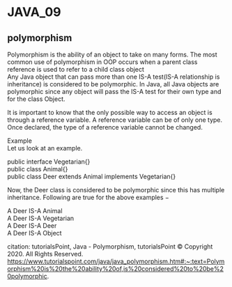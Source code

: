 # JAVA_09

## polymorphism

Polymorphism is the ability of an object to take on many forms. The most common use of polymorphism in OOP occurs when a parent class reference is used to refer to a child class object <br>
Any Java object that can pass more than one IS-A test(IS-A relationship is inheritance) is considered to be polymorphic. In Java, all Java objects are polymorphic since any object will pass the IS-A test for their own type and for the class Object. <br>

It is important to know that the only possible way to access an object is through a reference variable. A reference variable can be of only one type. Once declared, the type of a reference variable cannot be changed. <br>

Example <br>
Let us look at an example. <br>

public interface Vegetarian{}  <br>
public class Animal{} <br>
public class Deer extends Animal implements Vegetarian{} <br>

Now, the Deer class is considered to be polymorphic since this has multiple inheritance. Following are true for the above examples − <br>

A Deer IS-A Animal <br>
A Deer IS-A Vegetarian <br>
A Deer IS-A Deer <br>
A Deer IS-A Object <br>

citation: tutorialsPoint, Java - Polymorphism, tutorialsPoint © Copyright 2020. All Rights Reserved.<br>
https://www.tutorialspoint.com/java/java_polymorphism.htm#:~:text=Polymorphism%20is%20the%20ability%20of,is%20considered%20to%20be%20polymorphic.

